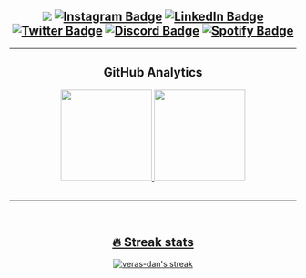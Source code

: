 


<span align="center">
  
  <a href="mailto:dveras1623@hgmail.com"><img src="https://img.shields.io/badge/Gmail-FF3333?style=for-the-badge&logo=gmail&logoColor=white"/></a>
  [![Instagram Badge](https://img.shields.io/badge/Instagram-E4405F?style=for-the-badge&logo=instagram&logoColor=white)](https://www.instagram.com/veras_dan/)
  [![LinkedIn Badge](https://img.shields.io/badge/LinkedIn-0077B5?style=for-the-badge&logo=linkedin&logoColor=white)](https://www.linkedin.com/in/verasdanilo)
  [![Twitter Badge](https://img.shields.io/badge/Twitter-1DA1F2?style=for-the-badge&logo=twitter&logoColor=white)](https://twitter.com/veras_dan)
  [![Discord Badge](https://img.shields.io/badge/Discord-7289DA?style=for-the-badge&logo=discord&logoColor=white)](https://discord.com/users/Dan#5690)
  [![Spotify Badge](https://img.shields.io/badge/Spotify-1ED760?&style=for-the-badge&logo=spotify&logoColor=white)](https://open.spotify.com/user/dveras1623)
</span>
---

<!-- <h2>GITHUB STATS</h2>

<span align="center">
  
  [![Status](https://komarev.com/ghpvc/?username=veras-dan&label=Profile%20views&style=for-the-badge&color=orange)](https://github.com/veras-dan)
  [![Repos Badge](https://badges.pufler.dev/repos/veras-dan)](https://github.com/veras-dan?tab=repositories)
  [![Updated Badge](https://img.shields.io/github/last-commit/veras-dan/veras-dan?style=for-the-badge&color=orange)](https://github.com/veras-dan)

</span> -->

---


  
<h2 align="center"> GitHub Analytics </h2>
  
<span align="center">

<div>
<a href="https://github.com/veras-dan">
<img height="160em" src="https://github-readme-stats.vercel.app/api?username=veras-dan&show_icons=true&theme=codeSTACKr&include_all_commits=true"/>
<img height="160em" src="https://github-readme-stats.vercel.app/api/top-langs/?username=veras-dan&layout=compact&langs_count=4&theme=codeSTACKr"/>

</div>

<br>

---

<br>

## 🔥 Streak stats

<p align="center">
  <a href="https://github.com/veras-dan/github-readme-streak-stats">
  <img title="🔥 Get streak stats for your profile at git.io/streak-stats" alt="veras-dan's streak" src="https://github-readme-streak-stats.herokuapp.com/?user=veras-dan&theme=elegant"/></a>

</p>   



